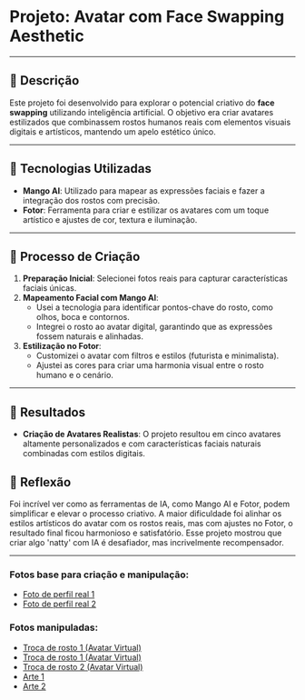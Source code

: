 # **Projeto: Avatar com Face Swapping Aesthetic**  

---

## 📒 **Descrição**  
Este projeto foi desenvolvido para explorar o potencial criativo do **face swapping** utilizando inteligência artificial. O objetivo era criar avatares estilizados que combinassem rostos humanos reais com elementos visuais digitais e artísticos, mantendo um apelo estético único.  

---

## 🤖 **Tecnologias Utilizadas**  
- **Mango AI**: Utilizado para mapear as expressões faciais e fazer a integração dos rostos com precisão.  
- **Fotor**: Ferramenta para criar e estilizar os avatares com um toque artístico e ajustes de cor, textura e iluminação.  

---

## 🧐 **Processo de Criação**  
1. **Preparação Inicial**: Selecionei fotos reais para capturar características faciais únicas.  
2. **Mapeamento Facial com Mango AI**:  
   - Usei a tecnologia para identificar pontos-chave do rosto, como olhos, boca e contornos.  
   - Integrei o rosto ao avatar digital, garantindo que as expressões fossem naturais e alinhadas.  
3. **Estilização no Fotor**:  
   - Customizei o avatar com filtros e estilos (futurista e minimalista).  
   - Ajustei as cores para criar uma harmonia visual entre o rosto humano e o cenário.  
---

## 🚀 **Resultados**  
- **Criação de Avatares Realistas**: O projeto resultou em cinco avatares altamente personalizados e com características faciais naturais combinadas com estilos digitais.  


## 💭 **Reflexão**  
Foi incrível ver como as ferramentas de IA, como Mango AI e Fotor, podem simplificar e elevar o processo criativo. A maior dificuldade foi alinhar os estilos artísticos do avatar com os rostos reais, mas com ajustes no Fotor, o resultado final ficou harmonioso e satisfatório. Esse projeto mostrou que criar algo 'natty' com IA é desafiador, mas incrivelmente recompensador.  

---
### Fotos base para criação e manipulação:
- [Foto de perfil real 1](/exemplos/imagem/AI_foto_perfil.jpeg)
- [Foto de perfil real 2](/exemplos/imagem/Ai_foto_sogro.png)

### Fotos manipuladas:
- [Troca de rosto 1 (Avatar Virtual)](/exemplos/imagem/troca_de_rosto.png)
- [Troca de rosto 1 (Avatar Virtual)](/exemplos/imagem/AI_foto_perfil-fotor-ai-art-effects-20241122153321.jpeg)
- [Troca de rosto 2 (Avatar Virtual)](/exemplos/imagem/Ai_foto_sogro-fotor-ai-art-effects-20241122160115.jpeg)
- [Arte 1](/exemplos/imagem/AI_foto_perfil-fotor-ai-art-effects-20241122152940.jpeg)
- [Arte 2](https://u-static.fotor.com/images/text-to-image/result/PRO-38909eb634fe494db188d02524f8a4c9.jpg)
